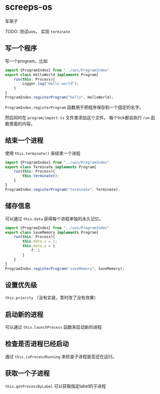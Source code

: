 # screeps-os
车架子

TODO: 测试uos， 实现 `terminate`

## 写一个程序
写一个program，比如
```typescript
import {ProgramIndex} from "../uos/ProgramIndex"
export class HelloWorld implements Program{
    run(this: Process){
        Logger.log("Hello world");
    }
}
ProgramIndex.registerProgram("hello", HelloWorld);
```
`ProgramIndex.registerProgram` 函数用于把程序保存到一个固定的名字。 

然后同时在 `program/import.ts` 文件里添加这个文件。
每个tick都会执行 `run` 函数里面的内容。

## 结束一个进程
使用 `this.terminate()` 来结束一个进程
```typescript
import {ProgramIndex} from "../uos/ProgramIndex"
export class Terminate implements Program{
    run(this: Process){
        this.terminate();
    }
}
ProgramIndex.registerProgram("terminate", Terminate);
```
## 储存信息
可以通过 `this.data` 获得每个进程单独的永久记忆。
```typescript
import {ProgramIndex} from "../uos/ProgramIndex"
export class SaveMemory implements Program{
    run(this: Process){
        this.data.x = 1;
        this.data.y = {
            f: 1
        }
    }
}
ProgramIndex.registerProgram("saveMemory", SaveMemory);
```

## 设置优先级
`this.priority`
（没有实装，暂时改了没有效果）

## 启动新的进程
可以通过 `this.launchProcess` 函数来启动新的进程

## 检查是否进程已经启动
通过 `this.isProcessRunning` 来检查子进程是否还在运行。

## 获取一个子进程
`this.getProcessByLabel` 可以获取指定label的子进程

